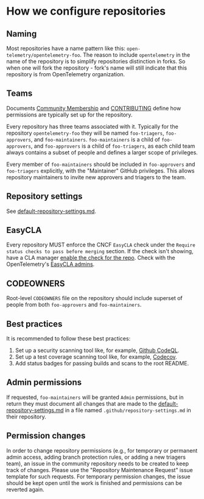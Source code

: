 # How we configure repositories

## Naming

Most repositories have a name pattern like this:
`open-telemetry/opentelemetry-foo`. The reason to include `opentelemetry` in the
name of the repository is to simplify repositories distinction in forks. So when
one will fork the repository - fork's name will still indicate that this
repository is from OpenTelemetry organization.

## Teams

Documents [Community Membership](../community-membership.md) and
[CONTRIBUTING](../CONTRIBUTING.md) define how permissions are typically set up
for the repository.

Every repository has three teams associated with it. Typically for the
repository `opentelemetry-foo` they will be named `foo-triagers`, `foo-approvers`,
and `foo-maintainers`. `foo-maintainers` is a child of `foo-approvers`, and
`foo-approvers` is a child of `foo-triagers`, as each child team always contains
a subset of people and defines a larger scope of privileges.

Every member of `foo-maintainers` should be included in
`foo-approvers` and `foo-triagers` explicitly, with the "Maintainer" GitHub
privileges. This allows repository maintainers to invite new approvers and
triagers to the team.

## Repository settings

See [default-repository-settings.md](default-repository-settings.md).

## EasyCLA

Every repository MUST enforce the CNCF `EasyCLA` check under the
`Require status checks to pass before merging` section.
If the check isn't showing, have a CLA manager
[enable the check for the repo](https://project.lfcla.com/#/project/a0941000002wBz4AAE/cla).
Check with the OpenTelemetry's [EasyCLA admins](../assets.md#easy-cla).

## CODEOWNERS

Root-level `CODEOWNERS` file on the repository should include superset of
people from both `foo-approvers` and `foo-maintainers`.

## Best practices

It is recommended to follow these best practices:

1. Set up a security scanning tool like, for example, [Github CodeQL](https://docs.github.com/en/code-security/secure-coding/automatically-scanning-your-code-for-vulnerabilities-and-errors/configuring-code-scanning).
2. Set up a test coverage scanning tool like, for example, [Codecov](https://codecov.io/).
3. Add status badges for passing builds and scans to the root README.

## Admin permissions

If requested, `foo-maintainers` will be granted `Admin` permissions, but in return
they must document all changes that are made to the [default-repository-settings.md](default-repository.settings.md)
in a file named `.github/repository-settings.md` in their repository.

## Permission changes

In order to change repository permissions (e.g., for temporary or permanent admin access,
adding branch protection rules, or adding a new triagers team),
an issue in the community repository needs to be created to keep track of changes.
Please use the "Repository Maintenance Request" issue template for such requests.
For temporary permission changes, the issue should be kept open until the work is finished and permissions can be reverted again.
